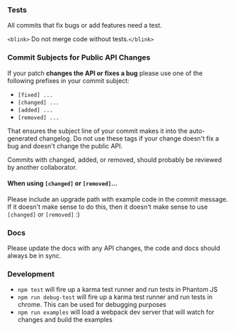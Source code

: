 ### Tests

All commits that fix bugs or add features need a test.

`<blink>` Do not merge code without tests.`</blink>`

### Commit Subjects for Public API Changes

If your patch **changes the API or fixes a bug** please use one of the
following prefixes in your commit subject:

- `[fixed] ...`
- `[changed] ...`
- `[added] ...`
- `[removed] ...`

That ensures the subject line of your commit makes it into the
auto-generated changelog. Do not use these tags if your change doesn't
fix a bug and doesn't change the public API.

Commits with changed, added, or removed, should probably be reviewed by
another collaborator.

#### When using `[changed]` or `[removed]`...

Please include an upgrade path with example code in the commit message.
If it doesn't make sense to do this, then it doesn't make sense to use
`[changed]` or `[removed]` :)

### Docs

Please update the docs with any API changes, the code and docs should
always be in sync.

### Development

- `npm test` will fire up a karma test runner and run tests in Phantom JS
- `npm run debug-test` will fire up a karma test runner and run tests in chrome. This can be used for debugging purposes
- `npm run examples` will load a webpack dev server that will watch
for changes and build the examples
